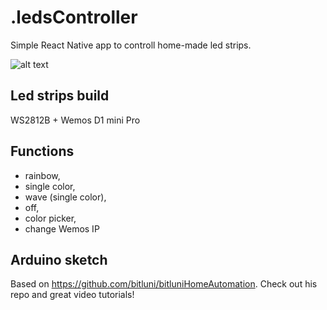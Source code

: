 # .ledsController

Simple React Native app to controll home-made led strips.

![alt text](https://i.ibb.co/vYd01pN/ledscontroller.png ".ledsController")

## Led strips build
WS2812B + Wemos D1 mini Pro

## Functions
- rainbow,
- single color,
- wave (single color),
- off,
- color picker,
- change Wemos IP

## Arduino sketch

Based on https://github.com/bitluni/bitluniHomeAutomation. Check out his repo and great video tutorials!

